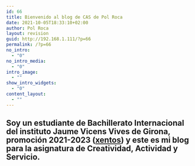 ```yaml
---
id: 66
title: Bienvenido al blog de CAS de Pol Roca
date: 2021-10-05T18:33:10+02:00
author: Pol Roca
layout: revision
guid: http://192.168.1.111/?p=66
permalink: /?p=66
no_intro:
  - "0"
no_intro_media:
  - "0"
intro_image:
  - ""
show_intro_widgets:
  - "0"
content_layout:
  - ""
---
```

<h2 class="alignwide has-text-align-wide has-gigantic-font-size" style="line-height:1.1">
  Soy un estudiante de Bachillerato Internacional del instituto Jaume Vicens Vives de Girona, promoción 2021-2023 (<a rel="noreferrer noopener" href="https://googology.wikia.org/wiki/Prefix_10%5E27" target="_blank">xentos</a>) y este es mi blog para la asignatura de Creatividad, Actividad y Servicio.
</h2>